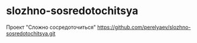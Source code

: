 # slozhno-sosredotochitsya
Проект "Сложно сосредоточиться"
https://github.com/perelyaev/slozhno-sosredotochitsya.git
